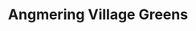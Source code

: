 ---
title: "Angmering Village Greens"
url: /angmering/angmering-village-greens/
shop: greengrocer
---